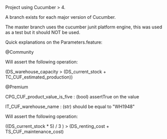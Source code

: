 Project using Cucumber > 4.

A branch exists for each major version of Cucumber.

The master branch uses the cucumber junit platform engine, this was used as a test but it should NOT be used.

Quick explanations on the Parameters.feature:

@Community

Will assert the following operation: 

(DS_warehouse_capacity > (DS_current_stock + TC_CUF_estimated_production))

@Premium

CPG_CUF_product_value_is_five : (bool) assertTrue on the value

IT_CUF_warehouse_name : (str) should be equal to "WH1948"

Will assert the following operation: 

((DS_current_stock * 5) / 3 ) > (DS_renting_cost + TS_CUF_maintenance_cost)